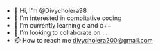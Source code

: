 - 👋 Hi, I’m @Divycholera98
- 👀 I’m interested in compitative coding
- 🌱 I’m currently learning c and c++
- 💞️ I’m looking to collaborate on ...
- 📫 How to reach me divycholera200@gmail.com 

<!---
Divycholera98/Divycholera98 is a ✨ special ✨ repository because its `README.md` (this file) appears on your GitHub profile.
You can click the Preview link to take a look at your changes.
--->
